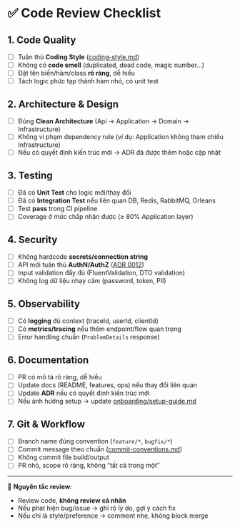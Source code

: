 # ✅ Code Review Checklist

## 1. Code Quality
- [ ] Tuân thủ **Coding Style** ([coding-style.md](./coding-style.md))
- [ ] Không có **code smell** (duplicated, dead code, magic number…)
- [ ] Đặt tên biến/hàm/class **rõ ràng**, dễ hiểu
- [ ] Tách logic phức tạp thành hàm nhỏ, có unit test

## 2. Architecture & Design
- [ ] Đúng **Clean Architecture** (Api → Application → Domain → Infrastructure)
- [ ] Không vi phạm dependency rule (ví dụ: Application không tham chiếu Infrastructure)
- [ ] Nếu có quyết định kiến trúc mới → ADR đã được thêm hoặc cập nhật

## 3. Testing
- [ ] Đã có **Unit Test** cho logic mới/thay đổi
- [ ] Đã có **Integration Test** nếu liên quan DB, Redis, RabbitMQ, Orleans
- [ ] Test **pass** trong CI pipeline
- [ ] Coverage ở mức chấp nhận được (≥ 80% Application layer)

## 4. Security
- [ ] Không hardcode **secrets/connection string**
- [ ] API mới tuân thủ **AuthN/AuthZ** ([ADR 0012](../adr/0012-authz-model.md))
- [ ] Input validation đầy đủ (FluentValidation, DTO validation)
- [ ] Không log dữ liệu nhạy cảm (password, token, PII)

## 5. Observability
- [ ] Có **logging** đủ context (traceId, userId, clientId)
- [ ] Có **metrics/tracing** nếu thêm endpoint/flow quan trọng
- [ ] Error handling chuẩn (`ProblemDetails` response)

## 6. Documentation
- [ ] PR có mô tả rõ ràng, dễ hiểu
- [ ] Update docs (README, features, ops) nếu thay đổi liên quan
- [ ] Update **ADR** nếu có quyết định kiến trúc mới
- [ ] Nếu ảnh hưởng setup → update [onboarding/setup-guide.md](../onboarding/setup-guide.md)

## 7. Git & Workflow
- [ ] Branch name đúng convention (`feature/*`, `bugfix/*`)
- [ ] Commit message theo chuẩn ([commit-conventions.md](./commit-conventions.md))
- [ ] Không commit file build/output
- [ ] PR nhỏ, scope rõ ràng, không “tất cả trong một”

---

📌 **Nguyên tắc review**:
- Review code, **không review cá nhân**  
- Nếu phát hiện bug/issue → ghi rõ lý do, gợi ý cách fix  
- Nếu chỉ là style/preference → comment nhẹ, không block merge  
